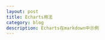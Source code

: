 ```yaml
---
layout: post
title: Echarts用法
category: blog
description: Echarts在markdown中示例
---
```


<body>
    <!-- 为ECharts准备一个具备大小（宽高）的Dom -->
    <div id="main" style="width: 600px;height:400px;"></div>
    <script type="text/javascript">
        // 基于准备好的dom，初始化echarts实例
        var myChart = echarts.init(document.getElementById('main'));
        // 指定图表的配置项和数据
        var option = {
            title: {
                text: 'ECharts 入门示例'
            },
            tooltip: {},
            legend: {
                data:['销量']
            },
            xAxis: {
                data: ["衬衫","羊毛衫","雪纺衫","裤子","高跟鞋","袜子"]
            },
            yAxis: {},
            series: [{
                name: '销量',
                type: 'bar',
                data: [5, 20, 36, 10, 10, 20]
            }]
        };
        // 使用刚指定的配置项和数据显示图表。
        myChart.setOption(option);
    </script>
    
    
   <!--div id="main1" style="width: 600px;height:400px;"></div>
    <script type="text/javascript"> 
       var myChart = echarts.init(document.getElementById('main1'));
       var dataAll = [
        [
            [10.0, 8.04],
            [8.0, 6.95],
            [13.0, 7.58],
            [9.0, 8.81],
            [11.0, 8.33],
            [14.0, 9.96],
            [6.0, 7.24],
            [4.0, 4.26],
            [12.0, 10.84],
            [7.0, 4.82],
            [5.0, 5.68]
        ],
        [
            [10.0, 9.14],
            [8.0, 8.14],
            [13.0, 8.74],
            [9.0, 8.77],
            [11.0, 9.26],
            [14.0, 8.10],
            [6.0, 6.13],
            [4.0, 3.10],
            [12.0, 9.13],
            [7.0, 7.26],
            [5.0, 4.74]
        ],
        [
            [10.0, 7.46],
            [8.0, 6.77],
            [13.0, 12.74],
            [9.0, 7.11],
            [11.0, 7.81],
            [14.0, 8.84],
            [6.0, 6.08],
            [4.0, 5.39],
            [12.0, 8.15],
            [7.0, 6.42],
            [5.0, 5.73]
        ]
    ];
    var markLineOpt = {
        animation: false,
        label: {
            normal: {
                formatter: 'y = 0.5 * x + 3',
                textStyle: {
                    align: 'right'
                }
            }
        },
        lineStyle: {
            normal: {
                type: 'solid'
            }
        },
        tooltip: {
            formatter: 'y = 0.5 * x + 3'
        },
        data: [[{
            coord: [0, 2],
            symbol: 'none'
        }, {
            coord: [20, 13],
            symbol: 'none'
        }]]
    };
    option = {
        title: {
            text: 'Anscombe\'s quartet',
            x: 'center',
            y: 0
        },
        grid: [
            {x: '7%', y: '7%', width: '38%', height: '38%'},
            {x2: '7%', y: '7%', width: '38%', height: '38%'},
            {x: '7%', y2: '7%', width: '38%', height: '38%'},
            {x2: '7%', y2: '7%', width: '38%', height: '38%'}
        ],
        tooltip: {
            formatter: 'Group {a}: ({c})'
        },
        xAxis: [
            {gridIndex: 0, min: 0, max: 20},
            {gridIndex: 1, min: 0, max: 20},
            {gridIndex: 2, min: 0, max: 20}
        ],
        yAxis: [
            {gridIndex: 0, min: 0, max: 15},
            {gridIndex: 1, min: 0, max: 15},
            {gridIndex: 2, min: 0, max: 15}
        ],
        series: [
            {
                name: 'I',
                type: 'scatter',
                xAxisIndex: 0,
                yAxisIndex: 0,
                data: dataAll[0],
                markLine: markLineOpt
            },
            {
                name: 'II',
                type: 'scatter',
                xAxisIndex: 1,
                yAxisIndex: 1,
                data: dataAll[1],
                markLine: markLineOpt
            },
            {
                name: 'III',
                type: 'scatter',
                xAxisIndex: 2,
                yAxisIndex: 2,
                data: dataAll[2],
                markLine: markLineOpt
            }
        ]
    };
     myChart.setOption(option);
   </script-->

   <div id="main1" style="width: 600px;height:400px;"></div>
   <script type="text/javascript"> 
      var myChart = echarts.init(document.getElementById('main1'));
      var dataAll = [
       [
          [0,2.6],
          [1,3.4],
          [2,4.3],
          [3,4.7],
          [4,5],
          [5,7.2],
          [6,8.4],
          [7,8.4],
          [8,10.7],
          [9,11.3],
          [10,12.6]
       ],
       [
           [0,1.2],
           [1,2.45],
           [2,5],
           [3,6.85],
           [4,7.6],
           [5,8.25],
           [6,8.7],
           [7,10.65],
           [8,10.9],
           [9,9.65],
           [10,9.9]
       ],
       [
           [0,20],
           [1,4.5],
           [2,1],
           [3,11],
           [4,12.5],
           [5,12.8],
           [6,13.2],
           [7,14],
           [8,16],
           [9,18],
           [10,12]
       ]
   ];
   var markLineOpt = {
       animation: false,
       label: {
           normal: {
               formatter: ['y = 1.0145 * x + 1.0582',
                           'y=-0.1294*x^2 +2.4497*x-1.37',
                           'y = -0.0169x5 + 0.5377x4 - 6.4436x3 + 35.56x2 - 86.244x + 76.87'
               ]
               textStyle: {
                   align: 'right'
               }
           }
       },
       lineStyle: {
           normal: {
               type: 'solid'
           }
       },
       tooltip: {
           formatter: ['y = 1.0145 * x + 1.0582',
                       'y=-0.1294*x^2 +2.4497*x-1.37',
                       'y = -0.0169x5 + 0.5377x4 - 6.4436x3 + 35.56x2 - 86.244x + 76.87'
           ]
       },
       data: [[{
           coord: [0, 2],
           symbol: 'none'
       }, {
           coord: [20, 13],
           symbol: 'none'
       }]]
   };
   option = {
       title: {
           text: 'Anscombe\'s quartet',
           x: 'center',
           y: 0
       },
       grid: [
           {x: '7%', y: '7%', width: '38%', height: '38%'},
           {x2: '7%', y: '7%', width: '38%', height: '38%'},
           {x: '7%', y2: '7%', width: '38%', height: '38%'},
           {x2: '7%', y2: '7%', width: '38%', height: '38%'}
       ],
       tooltip: {
           formatter: 'Group {a}: ({c})'
       },
       xAxis: [
           {gridIndex: 0, min: 0, max: 10},
           {gridIndex: 1, min: 0, max: 10},
           {gridIndex: 2, min: 0, max: 10}
       ],
       yAxis: [
           {gridIndex: 0, min: 0, max: 13},
           {gridIndex: 1, min: 1, max: 11},
           {gridIndex: 2, min: 1, max: 20}
       ],
       series: [
           {
               name: 'I',
               type: 'scatter',
               xAxisIndex: 0,
               yAxisIndex: 0,
               data: dataAll[0],
               markLine: markLineOpt
           },
           {
               name: 'II',
               type: 'scatter',
               xAxisIndex: 1,
               yAxisIndex: 1,
               data: dataAll[1],
               markLine: markLineOpt
           },
           {
               name: 'III',
               type: 'scatter',
               xAxisIndex: 2,
               yAxisIndex: 2,
               data: dataAll[2],
               markLine: markLineOpt
           }
       ]
   };
    myChart.setOption(option);
   </script>

</body>

